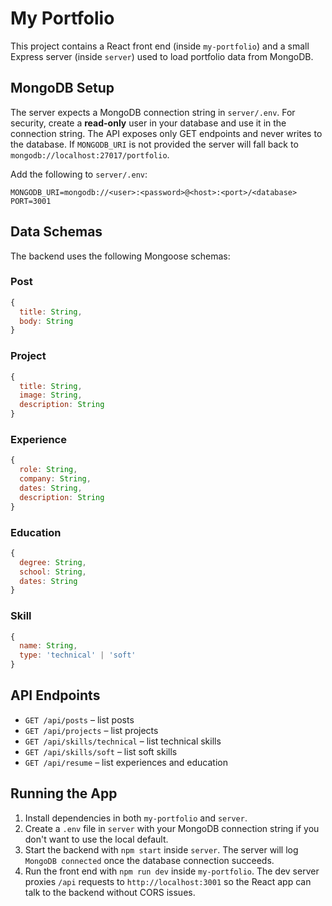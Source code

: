 # My Portfolio

This project contains a React front end (inside `my-portfolio`) and a small
Express server (inside `server`) used to load portfolio data from MongoDB.

## MongoDB Setup

The server expects a MongoDB connection string in `server/.env`.
For security, create a **read-only** user in your database and use it in the
connection string. The API exposes only GET endpoints and never writes to the
database. If `MONGODB_URI` is not provided the server will fall back to
`mongodb://localhost:27017/portfolio`.

Add the following to `server/.env`:

```
MONGODB_URI=mongodb://<user>:<password>@<host>:<port>/<database>
PORT=3001
```

## Data Schemas

The backend uses the following Mongoose schemas:

### Post
```js
{
  title: String,
  body: String
}
```

### Project
```js
{
  title: String,
  image: String,
  description: String
}
```

### Experience
```js
{
  role: String,
  company: String,
  dates: String,
  description: String
}
```

### Education
```js
{
  degree: String,
  school: String,
  dates: String
}
```

### Skill
```js
{
  name: String,
  type: 'technical' | 'soft'
}
```

## API Endpoints

- `GET /api/posts` – list posts
- `GET /api/projects` – list projects
- `GET /api/skills/technical` – list technical skills
- `GET /api/skills/soft` – list soft skills
- `GET /api/resume` – list experiences and education

## Running the App

1. Install dependencies in both `my-portfolio` and `server`.
2. Create a `.env` file in `server` with your MongoDB connection string if
   you don't want to use the local default.
3. Start the backend with `npm start` inside `server`. The server will log
   `MongoDB connected` once the database connection succeeds.
4. Run the front end with `npm run dev` inside `my-portfolio`.
   The dev server proxies `/api` requests to `http://localhost:3001` so the
   React app can talk to the backend without CORS issues.
